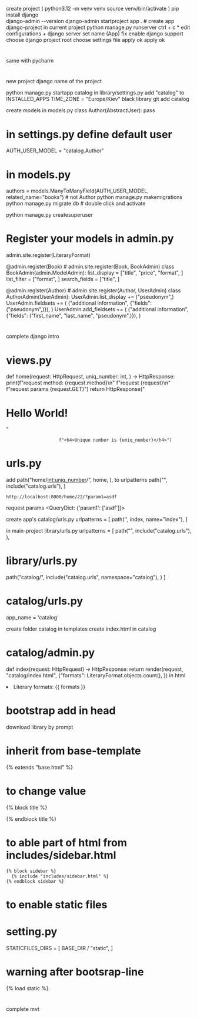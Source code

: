 create project
(
python3.12 -m venv venv
source venv/bin/activate
) 
pip install django   
        django-admin --version
django-admin startproject app . # create app django-project in current project
        python manage.py runserver
        ctrl + c 
        * 
        edit configurations
        +
        django server
        set name (App)
        fix
        enable django support
        choose django project root
        choose settings file
        apply
        ok
        apply
        ok
# ###############################################################
same with pycharm
# ##################################################################
new project
django
name of the project

python manage.py startapp catalog
in library/settings.py add "catalog" to INSTALLED_APPS
        TIME_ZONE = "Europe/Kiev"
black library
        git add catalog

create models in models.py
class Author(AbstractUser):
    pass

# in settings.py define default user
AUTH_USER_MODEL = "catalog.Author" 

# in models.py
authors = models.ManyToManyField(AUTH_USER_MODEL, related_name="books")  # not Author
python manage.py makemigrations
python manage.py migrate
db # double click and activate

python manage.py createsuperuser

# ##################################
# Register your models in admin.py
admin.site.register(LiteraryFormat) 

@admin.register(Book)  # admin.site.register(Book, BookAdmin)
class BookAdmin(admin.ModelAdmin):
    list_display = ["title", "price", "format", ]
    list_filter = ["format", ]
    search_fields = ["title", ]

@admin.register(Author)  # admin.site.register(Author, UserAdmin)
class AuthorAdmin(UserAdmin):
    UserAdmin.list_display += ("pseudonym",)
    UserAdmin.fieldsets += (
        ("additional information", {"fields": ("pseudonym",)}),
    )
    UserAdmin.add_fieldsets += (
        ("additional information", {"fields": ("first_name", "last_name", "pseudonym",)}),
    )
# ###########################################
complete django intro 
# ###########################################
# views.py
def home(request: HttpRequest,
         uniq_number: int,
         ) -> HttpResponse:
    print(f"request method: {request.method}\n"
          f"request         {request}\n"
          f"request params  {request.GET}")
    return HttpResponse("<h1>Hello World!</h1>"

                        f"<h4>Unique number is {uniq_number}</h4>")
# urls.py
add path("home/<int:uniq_number>/", home, ), to urlpatterns
path("", include("catalog.urls"), )

    http://localhost:8000/home/22/?param1=asdf
request params  <QueryDict: {'param1': ['asdf']}>

create app's catalog/urls.py
urlpatterns = [
    path('', index, name="index"),
]

in main-project library/urls.py
urlpatterns = [
    path("", include("catalog.urls"), ),

# library/urls.py
path("catalog/", include("catalog.urls", namespace="catalog"), )
]
# catalog/urls.py
app_name = 'catalog'

create folder catalog in templates
create index.html in catalog 

# catalog/admin.py
def index(request: HttpRequest) -> HttpResponse:
    return render(request,
                  "catalog/index.html",
                  {"formats": LiteraryFormat.objects.count(), })
in html           <li>Literary formats: {{ formats }}</li>

# bootstrap  add in head
<link rel="stylesheet" href="https://cdn.jsdelivr.net/npm/bootstrap@4.6.2/dist/css/bootstrap.min.css"
        integrity="sha384-xOolHFLEh07PJGoPkLv1IbcEPTNtaed2xpHsD9ESMhqIYd0nLMwNLD69Npy4HI+N" crossorigin="anonymous">
download library by prompt

# inherit  from base-template
{% extends "base.html" %}

# to change value
{% block title %}
  <title>Home page</title>
{% endblock title %}

# to able part of html from includes/sidebar.html
    {% block sidebar %}
      {% include "includes/sidebar.html" %}
    {% endblock sidebar %}

# to enable static files
# setting.py
STATICFILES_DIRS = [
    BASE_DIR / "static",
]
# warning   after bootsrap-line
<head>
  {% load static %}
  <link rel="stylesheet" href="{% static 'CSS/styles.css' %}">
</head>

# ###########################################
complete mvt
# ###########################################






































